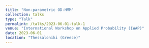 ```yaml
---
title: "Non-parametric OD-HMM"
collection: talks
type: "Talk"
permalink: /talks/2023-06-01-talk-1
venue: "International Workshop on Applied Probability (IWAP)"
date: 2023-06-01
location: "Thessaloniki (Greece)"
---
```



